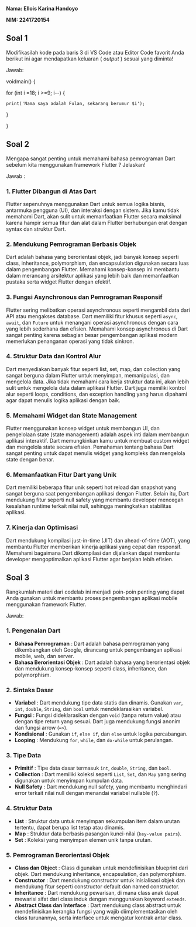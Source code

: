**Nama: Ellois Karina Handoyo**

**NIM: 2241720154**

## **Soal 1**

Modifikasilah kode pada baris 3 di VS Code atau Editor Code favorit Anda berikut ini agar mendapatkan keluaran ( *output* ) sesuai yang diminta!

Jawab:

voidmain() {

  for (int i =18; i >=9; i--) {

    print('Nama saya adalah Fulan, sekarang berumur $i');

  }

}

## **Soal 2**

Mengapa sangat penting untuk memahami bahasa pemrograman Dart sebelum kita menggunakan framework Flutter ? Jelaskan!

Jawab :

### 1. **Flutter Dibangun di Atas Dart**

   Flutter sepenuhnya menggunakan Dart untuk semua logika bisnis, antarmuka pengguna (UI), dan interaksi dengan sistem. Jika kamu tidak memahami Dart, akan sulit untuk memanfaatkan Flutter secara maksimal karena hampir semua fitur dan alat dalam Flutter berhubungan erat dengan syntax dan struktur Dart.

### 2. **Mendukung Pemrograman Berbasis Objek**

   Dart adalah bahasa yang berorientasi objek, jadi banyak konsep seperti class, inheritance, polymorphism, dan encapsulation digunakan secara luas dalam pengembangan Flutter. Memahami konsep-konsep ini membantu dalam merancang arsitektur aplikasi yang lebih baik dan memanfaatkan pustaka serta widget Flutter dengan efektif.

### 3. **Fungsi Asynchronous dan Pemrograman Responsif**

   Flutter sering melibatkan operasi asynchronous seperti mengambil data dari API atau mengakses database. Dart memiliki fitur khusus seperti `async`, `await`, dan `Future` untuk menangani operasi asynchronous dengan cara yang lebih sederhana dan efisien. Memahami konsep asynchronous di Dart sangat penting karena sebagian besar pengembangan aplikasi modern memerlukan penanganan operasi yang tidak sinkron.

### 4. **Struktur Data dan Kontrol Alur**

   Dart menyediakan banyak fitur seperti list, set, map, dan collection yang sangat berguna dalam Flutter untuk menyimpan, memanipulasi, dan mengelola data. Jika tidak memahami cara kerja struktur data ini, akan lebih sulit untuk mengelola data dalam aplikasi Flutter. Dart juga memiliki kontrol alur seperti loops, conditions, dan exception handling yang harus dipahami agar dapat menulis logika aplikasi dengan baik.

### 5. **Memahami Widget dan State Management**

   Flutter menggunakan konsep widget untuk membangun UI, dan pengelolaan state (state management) adalah aspek inti dalam membangun aplikasi interaktif. Dart memungkinkan kamu untuk membuat custom widget dan mengelola state secara efisien. Pemahaman tentang bahasa Dart sangat penting untuk dapat menulis widget yang kompleks dan mengelola state dengan benar.

### 6. **Memanfaatkan Fitur Dart yang Unik**

   Dart memiliki beberapa fitur unik seperti hot reload dan snapshot yang sangat berguna saat pengembangan aplikasi dengan Flutter. Selain itu, Dart mendukung fitur seperti null safety yang membantu developer mencegah kesalahan runtime terkait nilai null, sehingga meningkatkan stabilitas aplikasi.

### 7. **Kinerja dan Optimisasi**

   Dart mendukung kompilasi just-in-time (JIT) dan ahead-of-time (AOT), yang membantu Flutter memberikan kinerja aplikasi yang cepat dan responsif. Memahami bagaimana Dart dikompilasi dan dijalankan dapat membantu developer mengoptimalkan aplikasi Flutter agar berjalan lebih efisien.

## **Soal 3**

Rangkumlah materi dari codelab ini menjadi poin-poin penting yang dapat Anda gunakan untuk membantu proses pengembangan aplikasi mobile menggunakan framework Flutter.

Jawab:


### 1. **Pengenalan Dart**

* **Bahasa Pemrograman** : Dart adalah bahasa pemrograman yang dikembangkan oleh Google, dirancang untuk pengembangan aplikasi mobile, web, dan server.
* **Bahasa Berorientasi Objek** : Dart adalah bahasa yang berorientasi objek dan mendukung konsep-konsep seperti class, inheritance, dan polymorphism.

### 2. **Sintaks Dasar**

* **Variabel** : Dart mendukung tipe data statis dan dinamis. Gunakan `var`, `int`, `double`, `String`, dan `bool` untuk mendeklarasikan variabel.
* **Fungsi** : Fungsi dideklarasikan dengan `void` (tanpa return value) atau dengan tipe return yang sesuai. Dart juga mendukung fungsi anonim dan fungsi arrow (`=>`).
* **Kondisional** : Gunakan `if`, `else if`, dan `else` untuk logika percabangan.
* **Looping** : Mendukung `for`, `while`, dan `do-while` untuk perulangan.

### 3. **Tipe Data**

* **Primitif** : Tipe data dasar termasuk `int`, `double`, `String`, dan `bool`.
* **Collection** : Dart memiliki koleksi seperti `List`, `Set`, dan `Map` yang sering digunakan untuk menyimpan kumpulan data.
* **Null Safety** : Dart mendukung null safety, yang membantu menghindari error terkait nilai null dengan menandai variabel nullable (`?`).

### 4. **Struktur Data**

* **List** : Struktur data untuk menyimpan sekumpulan item dalam urutan tertentu, dapat berupa list tetap atau dinamis.
* **Map** : Struktur data berbasis pasangan kunci-nilai (`key-value pairs`).
* **Set** : Koleksi yang menyimpan elemen unik tanpa urutan.

### 5. **Pemrograman Berorientasi Objek**

* **Class dan Object** : Class digunakan untuk mendefinisikan blueprint dari objek. Dart mendukung inheritance, encapsulation, dan polymorphism.
* **Constructor** : Dart mendukung constructor untuk inisialisasi objek dan mendukung fitur seperti constructor default dan named constructor.
* **Inheritance** : Dart mendukung pewarisan, di mana class anak dapat mewarisi sifat dari class induk dengan menggunakan keyword `extends`.
* **Abstract Class dan Interface** : Dart mendukung class abstract untuk mendefinisikan kerangka fungsi yang wajib diimplementasikan oleh class turunannya, serta interface untuk mengatur kontrak antar class.

